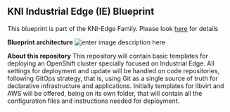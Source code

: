 ﻿## KNI Industrial Edge (IE) Blueprint
This blueprint is part of the KNI-Edge Family. Please look [here](https://wiki.akraino.org/display/AK/Kubernetes-Native+Infrastructure+for+Edge+%28KNI-Edge%29+Family) for details

**Blueprint architecture**
![enter image description here](https://wiki.akraino.org/download/attachments/6128852/IE_Blueprint.png?version=1&modificationDate=1544050282000&api=v2)

**About this repository**
This repository will contain basic templates for deploying an OpenShift cluster specially focused on Industrial Edge. All settings for deployment and update will be handled on code repositories, following GitOps strategy, that is, using Git as a single source of truth for declarative infrastructure and applications.
Initially templates for libvirt and AWS will be offered, being on its own folder, that will contain all the configuration files and instructions needed for deployment.
